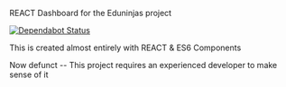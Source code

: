 REACT Dashboard for the Eduninjas project

[![Dependabot Status](https://api.dependabot.com/badges/status?host=github&repo=tresor-llc/ninjasDashboard)](https://dependabot.com)


This is created almost entirely with REACT & ES6 Components

Now defunct -- This project requires an experienced developer to make sense of it 

